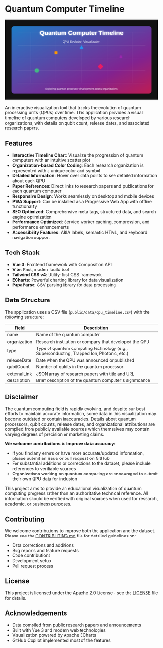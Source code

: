 # Quantum Computer Timeline

![Quantum Computer Timeline](public/qpu-social-cover.svg)

An interactive visualization tool that tracks the evolution of quantum processing units (QPUs) over time. This application provides a visual timeline of quantum computers developed by various research organizations, with details on qubit count, release dates, and associated research papers.

## Features

- **Interactive Timeline Chart**: Visualize the progression of quantum computers with an intuitive scatter plot
- **Organization-based Color Coding**: Each research organization is represented with a unique color and symbol
- **Detailed Information**: Hover over data points to see detailed information about each QPU
- **Paper References**: Direct links to research papers and publications for each quantum computer
- **Responsive Design**: Works seamlessly on desktop and mobile devices
- **PWA Support**: Can be installed as a Progressive Web App with offline functionality
- **SEO Optimized**: Comprehensive meta tags, structured data, and search engine optimization
- **Performance Optimized**: Service worker caching, compression, and performance enhancements
- **Accessibility Features**: ARIA labels, semantic HTML, and keyboard navigation support

## Tech Stack

- **Vue 3**: Frontend framework with Composition API
- **Vite**: Fast, modern build tool
- **Tailwind CSS v4**: Utility-first CSS framework
- **ECharts**: Powerful charting library for data visualization
- **PapaParse**: CSV parsing library for data processing

## Data Structure

The application uses a CSV file (`public/data/qpu_timeline.csv`) with the following structure:

| Field | Description |
|-------|-------------|
| name | Name of the quantum computer |
| organization | Research institution or company that developed the QPU |
| type | Type of quantum computing technology (e.g., Superconducting, Trapped Ion, Photonic, etc.) |
| releaseDate | Date when the QPU was announced or published |
| qubitCount | Number of qubits in the quantum processor |
| externalLink | JSON array of research papers with title and URL |
| description | Brief description of the quantum computer's significance |

## Disclaimer

The quantum computing field is rapidly evolving, and despite our best efforts to maintain accurate information, some data in this visualization may become outdated or contain inaccuracies. Details about quantum processors, qubit counts, release dates, and organizational attributions are compiled from publicly available sources which themselves may contain varying degrees of precision or marketing claims.

**We welcome contributions to improve data accuracy:**

- If you find any errors or have more accurate/updated information, please submit an issue or pull request on GitHub
- For substantial additions or corrections to the dataset, please include references to verifiable sources
- Organizations working on quantum computing are encouraged to submit their own QPU data for inclusion

This project aims to provide an educational visualization of quantum computing progress rather than an authoritative technical reference. All information should be verified with original sources when used for research, academic, or business purposes.

## Contributing

We welcome contributions to improve both the application and the dataset. Please see the [CONTRIBUTING.md](CONTRIBUTING.md) file for detailed guidelines on:

- Data corrections and additions
- Bug reports and feature requests
- Code contributions
- Development setup
- Pull request process

## License

This project is licensed under the Apache 2.0 License - see the [LICENSE](LICENSE) file for details.

## Acknowledgements

- Data compiled from public research papers and announcements
- Built with Vue 3 and modern web technologies
- Visualization powered by Apache ECharts
- GitHub Copilot implemented most of the features
